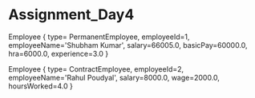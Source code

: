 # Assignment_Day4 #



Employee { 
        type= PermanentEmployee,
        employeeId=1,
        employeeName='Shubham Kumar',
        salary=66005.0,
        basicPay=60000.0,
        hra=6000.0,
        experience=3.0 } 

Employee {
        type= ContractEmployee,
        employeeId=2,
        employeeName='Rahul Poudyal',
        salary=8000.0,
        wage=2000.0,
        hoursWorked=4.0 }